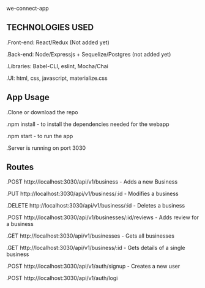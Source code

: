 we-connect-app

TECHNOLOGIES USED
-----------------------------------------------------------------------------------------------

.Front-end: React/Redux (Not added yet)

.Back-end: Node/Expressjs + Sequelize/Postgres (not added yet)

.Libraries: Babel-CLI, eslint, Mocha/Chai

.UI: html, css, javascript, materialize.css


App Usage
-----------------------------------------------------------------------------------------------------
.Clone or download the repo

.npm install - to install the dependencies needed for the webapp

.npm start - to run the app

.Server is running on port 3030

Routes
-----------------------------------------------------------------------------------------------------
.POST http://localhost:3030/api/v1/business - Adds a new Business

.PUT http://localhost:3030/api/v1/business/:id - Modifies a business

.DELETE http://localhost:3030/api/v1/business/:id - Deletes a business

.POST http://localhost:3030/api/v1/businesses/:id/reviews - Adds review for a business

.GET http://localhost:3030/api/v1/businesses - Gets all businesses

.GET http://localhost:3030/api/v1/business/:id - Gets details of a single business

.POST http://localhost:3030/api/v1/auth/signup - Creates a new user

.POST http://localhost:3030/api/v1/auth/logi
